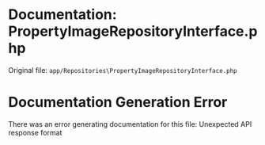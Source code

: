 # Documentation: PropertyImageRepositoryInterface.php

Original file: `app/Repositories\PropertyImageRepositoryInterface.php`

# Documentation Generation Error

There was an error generating documentation for this file: Unexpected API response format